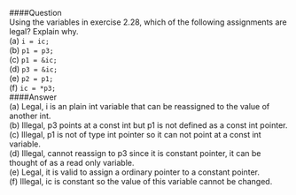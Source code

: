 ####Question  
Using the variables in exercise 2.28, which of the following assignments are legal? Explain why.  
(a) `i = ic;`  
(b) `p1 = p3;`  
(c) `p1 = &ic;`  
(d) `p3 = &ic;`  
(e) `p2 = p1;`  
(f) `ic = *p3;`  
####Answer  
(a) Legal, i is an plain int variable that can be reassigned to the value of another int.  
(b) Illegal, p3 points at a const int but p1 is not defined as a const int pointer.  
(c) Illegal, p1 is not of type int pointer so it can not point at a const int variable.  
(d) Illegal, cannot reassign to p3 since it is constant pointer, it can be thought of as a read only variable.  
(e) Legal, it is valid to assign a ordinary pointer to a constant pointer.  
(f) Illegal, ic is constant so the value of this variable cannot be changed.  
